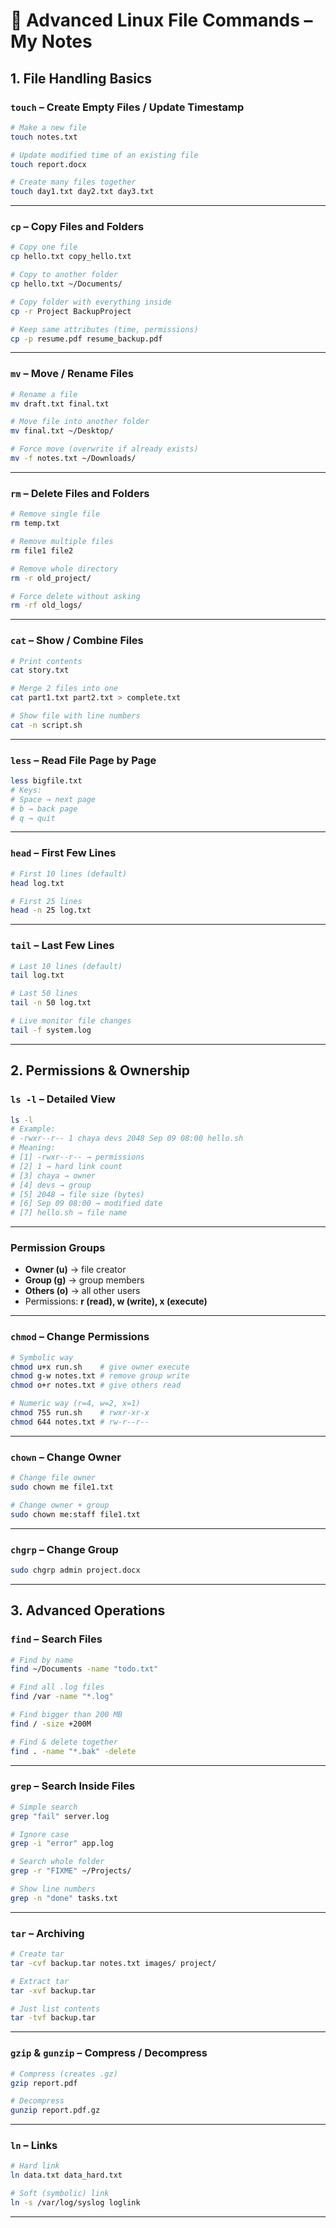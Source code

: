 
# 🐧 Advanced Linux File Commands – My Notes

## **1. File Handling Basics**

### **`touch`** – Create Empty Files / Update Timestamp

```bash
# Make a new file
touch notes.txt

# Update modified time of an existing file
touch report.docx

# Create many files together
touch day1.txt day2.txt day3.txt
```

---

### **`cp`** – Copy Files and Folders

```bash
# Copy one file
cp hello.txt copy_hello.txt

# Copy to another folder
cp hello.txt ~/Documents/

# Copy folder with everything inside
cp -r Project BackupProject

# Keep same attributes (time, permissions)
cp -p resume.pdf resume_backup.pdf
```

---

### **`mv`** – Move / Rename Files

```bash
# Rename a file
mv draft.txt final.txt

# Move file into another folder
mv final.txt ~/Desktop/

# Force move (overwrite if already exists)
mv -f notes.txt ~/Downloads/
```

---

### **`rm`** – Delete Files and Folders

```bash
# Remove single file
rm temp.txt

# Remove multiple files
rm file1 file2

# Remove whole directory
rm -r old_project/

# Force delete without asking
rm -rf old_logs/
```

---

### **`cat`** – Show / Combine Files

```bash
# Print contents
cat story.txt

# Merge 2 files into one
cat part1.txt part2.txt > complete.txt

# Show file with line numbers
cat -n script.sh
```

---

### **`less`** – Read File Page by Page

```bash
less bigfile.txt
# Keys:
# Space → next page
# b → back page
# q → quit
```

---

### **`head`** – First Few Lines

```bash
# First 10 lines (default)
head log.txt

# First 25 lines
head -n 25 log.txt
```

---

### **`tail`** – Last Few Lines

```bash
# Last 10 lines (default)
tail log.txt

# Last 50 lines
tail -n 50 log.txt

# Live monitor file changes
tail -f system.log
```

---

## **2. Permissions & Ownership**

### **`ls -l`** – Detailed View

```bash
ls -l
# Example:
# -rwxr--r-- 1 chaya devs 2048 Sep 09 08:00 hello.sh
# Meaning:
# [1] -rwxr--r-- → permissions
# [2] 1 → hard link count
# [3] chaya → owner
# [4] devs → group
# [5] 2048 → file size (bytes)
# [6] Sep 09 08:00 → modified date
# [7] hello.sh → file name
```

---

### **Permission Groups**

* **Owner (u)** → file creator
* **Group (g)** → group members
* **Others (o)** → all other users
* Permissions: **r (read), w (write), x (execute)**

---

### **`chmod`** – Change Permissions

```bash
# Symbolic way
chmod u+x run.sh    # give owner execute
chmod g-w notes.txt # remove group write
chmod o+r notes.txt # give others read

# Numeric way (r=4, w=2, x=1)
chmod 755 run.sh    # rwxr-xr-x
chmod 644 notes.txt # rw-r--r--
```

---

### **`chown`** – Change Owner

```bash
# Change file owner
sudo chown me file1.txt

# Change owner + group
sudo chown me:staff file1.txt
```

---

### **`chgrp`** – Change Group

```bash
sudo chgrp admin project.docx
```

---

## **3. Advanced Operations**

### **`find`** – Search Files

```bash
# Find by name
find ~/Documents -name "todo.txt"

# Find all .log files
find /var -name "*.log"

# Find bigger than 200 MB
find / -size +200M

# Find & delete together
find . -name "*.bak" -delete
```

---

### **`grep`** – Search Inside Files

```bash
# Simple search
grep "fail" server.log

# Ignore case
grep -i "error" app.log

# Search whole folder
grep -r "FIXME" ~/Projects/

# Show line numbers
grep -n "done" tasks.txt
```

---

### **`tar`** – Archiving

```bash
# Create tar
tar -cvf backup.tar notes.txt images/ project/

# Extract tar
tar -xvf backup.tar

# Just list contents
tar -tvf backup.tar
```

---

### **`gzip` & `gunzip`** – Compress / Decompress

```bash
# Compress (creates .gz)
gzip report.pdf

# Decompress
gunzip report.pdf.gz
```

---

### **`ln`** – Links

```bash
# Hard link
ln data.txt data_hard.txt

# Soft (symbolic) link
ln -s /var/log/syslog loglink
```

---

